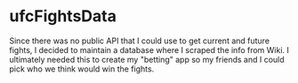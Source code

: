 # ufcFightsData

Since there was no public API that I could use to get current and future fights, I decided to maintain a database where I scraped the info from Wiki. I ultimately needed this to create my "betting" app so my friends and I could pick who we think would win the fights. 
